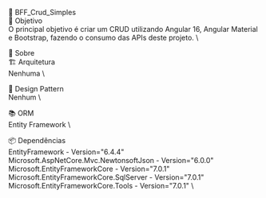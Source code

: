 🌟 BFF_Crud_Simples \
🎯 Objetivo \
O principal objetivo é criar um CRUD utilizando Angular 16, Angular Material e Bootstrap, fazendo o consumo das APIs deste projeto. \

📖 Sobre \
🏗️ Arquitetura \
Nenhuma \

🧩 Design Pattern \
Nenhum \

📚 ORM \
Entity Framework \

📦 Dependências \
EntityFramework - Version="6.4.4" \
Microsoft.AspNetCore.Mvc.NewtonsoftJson - Version="6.0.0" \
Microsoft.EntityFrameworkCore - Version="7.0.1" \
Microsoft.EntityFrameworkCore.SqlServer - Version="7.0.1" \
Microsoft.EntityFrameworkCore.Tools - Version="7.0.1" \
